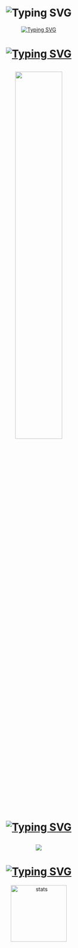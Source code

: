 <h1 align="center"><img src="https://readme-typing-svg.herokuapp.com?font=Pacifico&pause=1000&color=CA05C3&background=69FF2000&center=true&vCenter=true&repeat=false&width=435&lines=Social+Media" alt="Typing SVG" /></h2>
<p align="center">
 <a align="center" href="https://discord.com/users/274272808601911296" target"blank_"><img src="https://img.shields.io/badge/Discord%20-7289DA.svg?&style=for-the-badge&logo=discord&logoColor=white" alt="Typing SVG" /></h1>

<h1 align="center"><img src="https://readme-typing-svg.herokuapp.com?font=Pacifico&pause=1000&color=F0FF32&background=69FF2000&center=true&repeat=false&vCenter=true&width=435&lines=Profile+Stat's" alt="Typing SVG" /></h1>
<h2 align="center">
<img width="50%" src="https://count.getloli.com/get/@:youteyes?theme=rule34">


<h1 align="center"><img src="https://readme-typing-svg.herokuapp.com?font=Pacifico&pause=1000&color=326EFF&background=69FF2000&center=true&vCenter=true&repeat=false&width=435&lines=+My+Discord+Account" alt="Typing SVG" /></h1>

<h2 align="center">
  <img src="https://lanyard-profile-readme.vercel.app/api/274272808601911296?theme=dark&hideDiscrim=true&hideBadges=false&bg=000000&borderRadius=30px&idleMessage=İletişim%20İçin%20Tıkla" align="center" />
 </h2>

<h1 align="center"><img src="https://readme-typing-svg.herokuapp.com?font=Pacifico&pause=1000&color=f0f0f0&background=69FF2000&center=true&vCenter=true&repeat=false&width=435&lines=+Github+Stat+" alt="Typing SVG" /></h1>
<p align="center">
   <img src="https://github-readme-stats.vercel.app/api?username=youteyes&count_private=true&show_icons=true&theme=midnight-purple&hide_border=true" width="%150" height="150px" alt="stats" align="center" />
